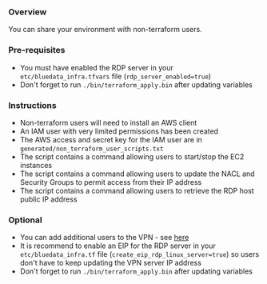 ### Overview

You can share your environment with non-terraform users.

### Pre-requisites

- You must have enabled the RDP server in your `etc/bluedata_infra.tfvars` file (`rdp_server_enabled=true`)
- Don't forget to run `./bin/terraform_apply.bin` after updating variables 

### Instructions

- Non-terraform users will need to install an AWS client
- An IAM user with very limited permissions has been created
- The AWS access and secret key for the IAM user are in `generated/non_terraform_user_scripts.txt`
- The script contains a command allowing users to start/stop the EC2 instances
- The script contains a command allowing users to update the NACL and Security Groups to permit access from their IP address
- The script contains a command allowing users to retrieve the RDP host public IP address

### Optional

- You can add additional users to the VPN - see [here](https://github.com/bluedata-community/bluedata-demo-env-aws-terraform/blob/master/docs/README-VPN.md#add-vpn-users)
- It is recommend to enable an EIP for the RDP server in your `etc/bluedata_infra.tf` file (`create_eip_rdp_linux_server=true`) so users don't have to keep updating the VPN server IP address
- Don't forget to run `./bin/terraform_apply.bin` after updating variables 
